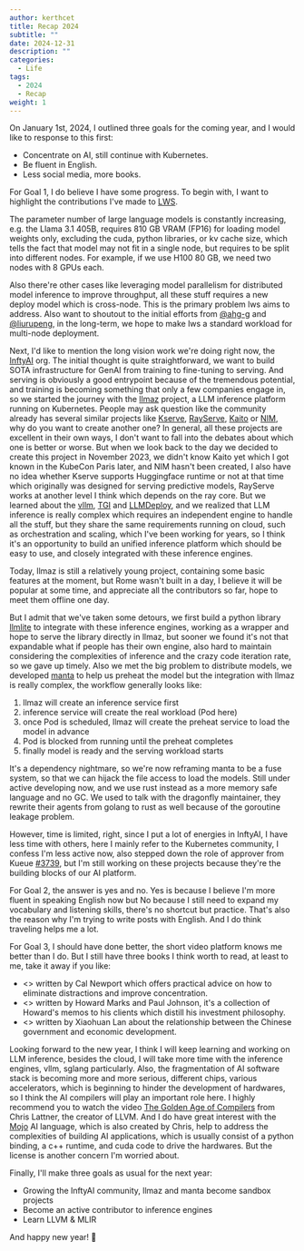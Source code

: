 ```yaml
---
author: kerthcet
title: Recap 2024
subtitle: ""
date: 2024-12-31
description: ""
categories:
  - Life
tags:
  - 2024
  - Recap
weight: 1
---
```


On January 1st, 2024, I outlined three goals for the coming year,
and I would like to response to this first:

* Concentrate on AI, still continue with Kubernetes.
* Be fluent in English.
* Less social media, more books.

For Goal 1, I do believe I have some progress. To begin with, I want to highlight
the contributions I've made to [LWS](https://github.com/kubernetes-sigs/lws).

The parameter number of large language models is constantly increasing, e.g. the Llama 3.1 405B, requires 810 GB VRAM (FP16) for loading model weights only, excluding the cuda, python libraries, or kv cache size, which tells the fact that model may not fit in a single node, but requires to be split into different nodes. For example, if we use H100 80 GB, we need two nodes with 8 GPUs each.

Also there're other cases like leveraging model parallelism for distributed model inference to improve throughput, all these stuff requires a new deploy model which is cross-node. This is the primary problem lws aims to address. Also want to shoutout to the initial efforts from [@ahg-g](https://github.com/ahg-g) and [@liurupeng](https://github.com/liurupeng), in the long-term, we hope to make lws a standard workload for multi-node deployment.

Next, I'd like to mention the long vision work we're doing right now, the [InftyAI](https://github.com/InftyAI) org. The initial thought is quite straightforward, we want to build SOTA infrastructure for GenAI from training to fine-tuning to serving. And serving is obviously a good entrypoint because of the tremendous potential, and training is becoming something that only a few companies engage in, so we started the journey with the [llmaz](https://github.com/InftyAI/llmaz) project, a LLM inference platform running on Kubernetes. People may ask question like the community already has several similar projects like [Kserve](https://github.com/kserve/kserve), [RayServe](https://github.com/ray-project/kuberay), [Kaito](https://github.com/kaito-project/kaito) or [NIM](https://github.com/NVIDIA/k8s-nim-operator), why do you want to create another one? In general, all these projects are excellent in their own ways, I don't want to fall into the debates about which one is better or worse. But when we look back to the day we decided to create this project in November 2023, we didn't know Kaito yet which I got known in the KubeCon Paris later, and NIM hasn't been created, I also have no idea whether Kserve supports Huggingface runtime or not at that time which originally was designed for serving predictive models, RayServe works at another level I think which depends on the ray core. But we learned about the [vllm](https://github.com/vllm-project/vllm), [TGI](https://github.com/huggingface/text-generation-inference) and [LLMDeploy](https://github.com/InternLM/lmdeploy), and we realized that LLM inference is really complex which requires an independent engine to handle all the stuff, but they share the same requirements running on cloud, such as orchestration and scaling, which I've been working for years, so I think it's an opportunity to build an unified inference platform which should be easy to use, and closely integrated with these inference engines.

Today, llmaz is still a relatively young project, containing some basic features at the moment, but Rome wasn't built in a day, I believe it will be popular at some time, and appreciate all the contributors so far, hope to meet them offline one day.

But I admit that we've taken some detours, we first build a python library [llmlite](https://github.com/InftyAI/llmlite) to integrate with these inference engines, working as a wrapper and hope to serve the library directly in llmaz, but sooner we found it's not that expandable what if people has their own engine, also hard to maintain considering the complexities of inference and the crazy code iteration rate, so we gave up timely. Also we met the big problem to distribute models, we developed [manta](https://github.com/InftyAI/Manta) to help us preheat the model but the integration with llmaz is really complex, the workflow generally looks like:
1. llmaz will create an inference service first
2. inference service will create the real workload (Pod here)
3. once Pod is scheduled, llmaz will create the preheat service to load the model in advance
4. Pod is blocked from running until the preheat completes
5. finally model is ready and the serving workload starts

It's a dependency nightmare, so we're now reframing manta to be a fuse system, so that we can hijack the file access to load the models. Still under active developing now, and we use rust instead as a more memory safe language and no GC. We used to talk with the dragonfly maintainer, they rewrite their agents from golang to rust as well because of the goroutine leakage problem.

However, time is limited, right, since I put a lot of energies in InftyAI, I have less time with others, here I mainly refer to the Kubernetes community, I confess I'm less active now, also stepped down the role of approver from Kueue [#3739](https://github.com/kubernetes-sigs/kueue/pull/3739), but I'm still working on these projects because they're the building blocks of our AI platform.

For Goal 2, the answer is yes and no. Yes is because I believe I'm more fluent in speaking English now but No because I still need to expand my vocabulary and listening skills, there's no shortcut but practice. That's also the reason why I'm trying to write posts with English. And I do think traveling helps me a lot.

For Goal 3, I should have done better, the short video platform knows me better than I do. But I still have three books I think worth to read, at least to me, take it away if you like:

- <<Deep Work>> written by Cal Newport which offers practical advice on how to eliminate distractions and improve concentration.
- <<The Most Important Thing Illuminated>> written by Howard Marks and Paul Johnson, it's a collection of Howard's memos to his clients which distill his investment philosophy.
- <<Embedded Power>> written by Xiaohuan Lan about the relationship between the Chinese government and economic development.

Looking forward to the new year, I think I will keep learning and working on LLM inference, besides the cloud, I will take more time with the inference engines, vllm, sglang particularly. Also, the fragmentation of AI software stack is becoming more and more serious, different chips, various accelerators, which is beginning to hinder the development of hardwares, so I think the AI compilers will play an important role here. I highly recommend you to watch the video [The Golden Age of Compilers](https://www.youtube.com/watch?v=4HgShra-KnY&list=PLpdLHovdUOmbj3IMl20Xzr_QFh7Wcic1p&index=13) from Chris Lattner, the creator of LLVM. And I do have great interest with the [Mojo](https://github.com/modularml/mojo) AI language, which is also created by Chris, help to address the complexities of building AI applications, which is usually consist of a python binding, a c++ runtime, and cuda code to drive the hardwares. But the license is another concern I'm worried about.

Finally, I'll make three goals as usual for the next year:

* Growing the InftyAI community, llmaz and manta become sandbox projects
* Become an active contributor to inference engines
* Learn LLVM & MLIR

And happy new year! 🎉
